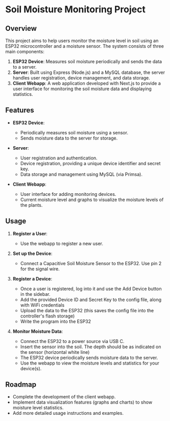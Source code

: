 
# Soil Moisture Monitoring Project

## Overview

This project aims to help users monitor the moisture level in soil using an ESP32 microcontroller and a moisture sensor. The system consists of three main components:

1. **ESP32 Device**: Measures soil moisture periodically and sends the data to a server.
2. **Server**: Built using Express (Node.js) and a MySQL database, the server handles user registration, device management, and data storage.
3. **Client Webapp**: A web application developed with Next.js to provide a user interface for monitoring the soil moisture data and displaying statistics.

## Features

- **ESP32 Device**: 
  - Periodically measures soil moisture using a sensor.
  - Sends moisture data to the server for storage.

- **Server**:
  - User registration and authentication.
  - Device registration, providing a unique device identifier and secret key.
  - Data storage and management using MySQL (via Primsa).

- **Client Webapp**:
  - User interface for adding monitoring devices.
  - Current moisture level and graphs to visualize the moisture levels of the plants.

## Usage

1. **Register a User**:
   - Use the webapp to register a new user.
  
2. **Set up the Device**:
   - Connect a Capacitive Soil Moisture Sensor to the ESP32. Use pin 2 for the signal wire.
   
3. **Register a Device**:
   - Once a user is registered, log into it and use the Add Device button in the sidebar. 
   - Add the provided Device ID and Secret Key to the config file, along with WiFi credentials
   - Upload the data to the ESP32 (this saves the config file into the controller's flash storage)
   - Write the program into the ESP32

4. **Monitor Moisture Data**:
   - Connect the ESP32 to a power source via USB C.
   - Insert the sensor into the soil. The depth should be as indicated on the sensor (horizontal white line)
   - The ESP32 device periodically sends moisture data to the server.
   - Use the webapp to view the moisture levels and statistics for your device(s).

## Roadmap

- Complete the development of the client webapp.
- Implement data visualization features (graphs and charts) to show moisture level statistics.
- Add more detailed usage instructions and examples.
